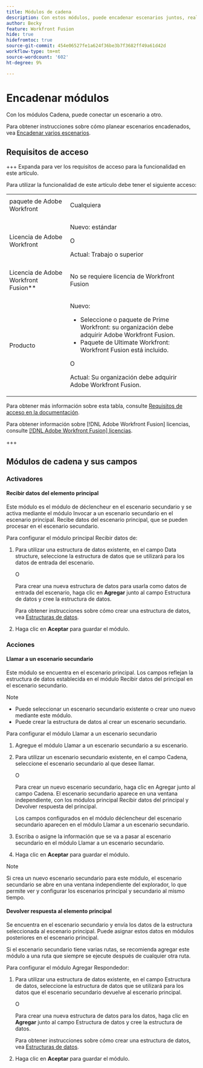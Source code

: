 ```yaml
---
title: Módulos de cadena
description: Con estos módulos, puede encadenar escenarios juntos, realizando una llamada a la otra.
author: Becky
feature: Workfront Fusion
hide: true
hidefromtoc: true
source-git-commit: 454e06527fe1a624f36be3b7f3682ff49a61d42d
workflow-type: tm+mt
source-wordcount: '602'
ht-degree: 9%

---
```


# Encadenar módulos

Con los módulos Cadena, puede conectar un escenario a otro.

<!--This article will be about the specific module configuration-->

Para obtener instrucciones sobre cómo planear escenarios encadenados, vea [Encadenar varios escenarios](/help/workfront-fusion/create-scenarios/plan-a-scenario/chain-scenarios.md).


## Requisitos de acceso

+++ Expanda para ver los requisitos de acceso para la funcionalidad en este artículo.

Para utilizar la funcionalidad de este artículo debe tener el siguiente acceso:

<table style="table-layout:auto">
 <col> 
 <col> 
 <tbody> 
  <tr> 
   <td role="rowheader">paquete de Adobe Workfront</td> 
   <td> <p>Cualquiera</p> </td> 
  </tr> 
  <tr data-mc-conditions=""> 
   <td role="rowheader">Licencia de Adobe Workfront</td> 
   <td> <p>Nuevo: estándar</p><p>O</p><p>Actual: Trabajo o superior</p> </td> 
  </tr> 
  <tr> 
   <td role="rowheader">Licencia de Adobe Workfront Fusion**</td> 
   <td>
   <p>No se requiere licencia de Workfront Fusion</p>
   </td> 
  </tr> 
  <tr> 
   <td role="rowheader">Producto</td> 
   <td>
   <p>Nuevo:</p> <ul><li>Seleccione o paquete de Prime Workfront: su organización debe adquirir Adobe Workfront Fusion.</li><li>Paquete de Ultimate Workfront: Workfront Fusion está incluido.</li></ul>
   <p>O</p>
   <p>Actual: Su organización debe adquirir Adobe Workfront Fusion.</p>
   </td> 
  </tr>
 </tbody> 
</table>

Para obtener más información sobre esta tabla, consulte [Requisitos de acceso en la documentación](/help/workfront-fusion/references/licenses-and-roles/access-level-requirements-in-documentation.md).

Para obtener información sobre [!DNL Adobe Workfront Fusion] licencias, consulte [[!DNL Adobe Workfront Fusion] licencias](/help/workfront-fusion/set-up-and-manage-workfront-fusion/licensing-operations-overview/license-automation-vs-integration.md).

+++

## Módulos de cadena y sus campos

### Activadores

#### Recibir datos del elemento principal

Este módulo es el módulo de déclencheur en el escenario secundario y se activa mediante el módulo Invocar a un escenario secundario en el escenario principal. Recibe datos del escenario principal, que se pueden procesar en el escenario secundario.

Para configurar el módulo principal Recibir datos de:

1. Para utilizar una estructura de datos existente, en el campo Data structure, seleccione la estructura de datos que se utilizará para los datos de entrada del escenario.

   O

   Para crear una nueva estructura de datos para usarla como datos de entrada del escenario, haga clic en **Agregar** junto al campo Estructura de datos y cree la estructura de datos.

   Para obtener instrucciones sobre cómo crear una estructura de datos, vea [Estructuras de datos](/help/workfront-fusion/references/mapping-panel/data-types/data-structures.md).

1. Haga clic en **Aceptar** para guardar el módulo.

### Acciones

#### Llamar a un escenario secundario

Este módulo se encuentra en el escenario principal. Los campos reflejan la estructura de datos establecida en el módulo Recibir datos del principal en el escenario secundario.

>[!NOTE]
>
>* Puede seleccionar un escenario secundario existente o crear uno nuevo mediante este módulo.
>* Puede crear la estructura de datos al crear un escenario secundario.

Para configurar el módulo Llamar a un escenario secundario

1. Agregue el módulo Llamar a un escenario secundario a su escenario.
1. Para utilizar un escenario secundario existente, en el campo Cadena, seleccione el escenario secundario al que desee llamar.

   O

   Para crear un nuevo escenario secundario, haga clic en Agregar junto al campo Cadena. El escenario secundario aparece en una ventana independiente, con los módulos principal Recibir datos del principal y Devolver respuesta del principal.

   Los campos configurados en el módulo déclencheur del escenario secundario aparecen en el módulo Llamar a un escenario secundario.

1. Escriba o asigne la información que se va a pasar al escenario secundario en el módulo Llamar a un escenario secundario.
1. Haga clic en **Aceptar** para guardar el módulo.

>[!NOTE]
>
>Si crea un nuevo escenario secundario para este módulo, el escenario secundario se abre en una ventana independiente del explorador, lo que permite ver y configurar los escenarios principal y secundario al mismo tiempo.

#### Devolver respuesta al elemento principal

Se encuentra en el escenario secundario y envía los datos de la estructura seleccionada al escenario principal. Puede asignar estos datos en módulos posteriores en el escenario principal.

Si el escenario secundario tiene varias rutas, se recomienda agregar este módulo a una ruta que siempre se ejecute después de cualquier otra ruta.

Para configurar el módulo Agregar Respondedor:

1. Para utilizar una estructura de datos existente, en el campo Estructura de datos, seleccione la estructura de datos que se utilizará para los datos que el escenario secundario devuelve al escenario principal.

   O

   Para crear una nueva estructura de datos para los datos, haga clic en **Agregar** junto al campo Estructura de datos y cree la estructura de datos.

   Para obtener instrucciones sobre cómo crear una estructura de datos, vea [Estructuras de datos](/help/workfront-fusion/references/mapping-panel/data-types/data-structures.md).

1. Haga clic en **Aceptar** para guardar el módulo.

